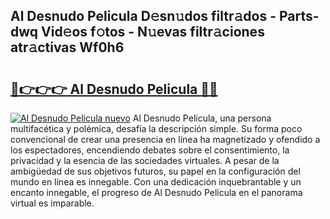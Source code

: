 ## Al Desnudo Pelicula D𝚎sn𝚞dos filtr𝚊dos - Parts-dwq Vid𝚎os f𝚘tos - N𝚞evas filtr𝚊ciones atr𝚊ctivas Wf0h6

# <h2><a href="http://mb8j8kw.tromn.icu/?c=Al+Desnudo+Pelicula">🔗👉👉👉 Al Desnudo Pelicula 🔗🔗</a></h2>

[![Al Desnudo Pelicula nuevo](https://i.imgur.com/pEAQMta.gif)](http://mb8j8kw.tromn.icu/?c=Al+Desnudo+Pelicula)
Al Desnudo Pelicula, una persona multifacética y polémica, desafía la descripción simple. Su forma poco convencional de crear una presencia en línea ha magnetizado y ofendido a los espectadores, encendiendo debates sobre el consentimiento, la privacidad y la esencia de las sociedades virtuales. A pesar de la ambigüedad de sus objetivos futuros, su papel en la configuración del mundo en línea es innegable. Con una dedicación inquebrantable y un encanto innegable, el progreso de Al Desnudo Pelicula en el panorama virtual es imparable.
